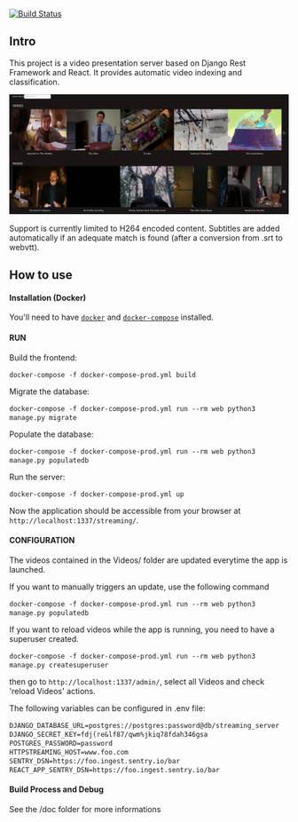 [![Build Status](https://travis-ci.org/Web-Multi-Media/HttpStreamingServer.svg?branch=master)](https://travis-ci.org/Web-Multi-Media/HttpStreamingServer)

Intro
-------------------
This project is a video presentation server based on Django Rest Framework and React. It provides automatic video indexing and classification.

![](doc/preview.jpeg )


Support is currently limited to H264 encoded content.
Subtitles are added automatically if an adequate match is found (after a conversion from .srt to webvtt).


How to use
-------------------

#### Installation (Docker)

You'll need to have [`docker`](https://docs.docker.com/install/) and [`docker-compose`](https://docs.docker.com/compose/install/) installed.

#### RUN

Build the frontend:

    docker-compose -f docker-compose-prod.yml build

Migrate the database:

    docker-compose -f docker-compose-prod.yml run --rm web python3 manage.py migrate

Populate the database:

    docker-compose -f docker-compose-prod.yml run --rm web python3 manage.py populatedb

Run the server:

    docker-compose -f docker-compose-prod.yml up

Now the application should be accessible from your browser at `http://localhost:1337/streaming/`.


#### CONFIGURATION

The videos contained in the Videos/ folder are updated everytime the app is launched.

If you want to manually triggers an update, use the following command

    docker-compose -f docker-compose-prod.yml run --rm web python3 manage.py populatedb

If you want to reload videos while the app is running, you need to have a superuser created.

    docker-compose -f docker-compose-prod.yml run --rm web python3 manage.py createsuperuser

then go to `http://localhost:1337/admin/`, select all Videos and check 'reload Videos' actions.

The following variables can be configured in .env file:

    DJANGO_DATABASE_URL=postgres://postgres:password@db/streaming_server
    DJANGO_SECRET_KEY=fdj(re&lf87/qwm%jkiq78fdah346gsa
    POSTGRES_PASSWORD=password
    HTTPSTREAMING_HOST=www.foo.com
    SENTRY_DSN=https://foo.ingest.sentry.io/bar
    REACT_APP_SENTRY_DSN=https://foo.ingest.sentry.io/bar


#### Build Process and Debug

See the /doc folder for more informations


